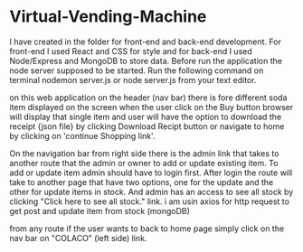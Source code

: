 # Virtual-Vending-Machine

I have created in the folder for front-end and back-end development. For front-end I used React and CSS for style and for back-end I used Node/Express and MongoDB to store data. Before run the application the node server supposed to be started. Run the following command on terminal nodemon server.js or node server.js from your text editor.

on this web application on the header (nav bar) there is fore different soda item displayed on the screen when the user click on the Buy button browser will display that single item and user will have the option to download the receipt {json file} by clicking Download Recipt button or navigate to home by clicking on 'continue Shopping link'.

On the navigation bar from right side there is the admin link that takes to another route that the admin or owner to add or update existing item. To add or update item admin should have to login first. After login the route will take to another page that have two options, one for the update and the other for update items in stock. And admin has an access to see all stock by clicking "Click here to see all stock." link. i am usin axios for http request to get post and update item from stock (mongoDB)

from any route if the user wants to back to home page simply click on the nav bar on "COLACO" (left side) link.
